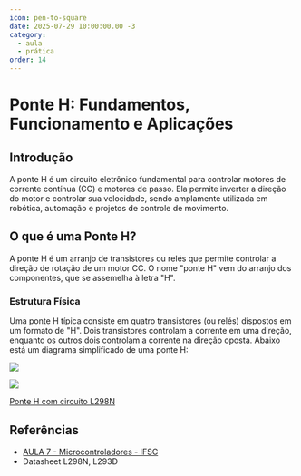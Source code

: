 ```yaml
---
icon: pen-to-square
date: 2025-07-29 10:00:00.00 -3
category:
  - aula
  - prática
order: 14
---
```


# Ponte H: Fundamentos, Funcionamento e Aplicações

## Introdução
A ponte H é um circuito eletrônico fundamental para controlar motores de corrente contínua (CC) e motores de passo. Ela permite inverter a direção do motor e controlar sua velocidade, sendo amplamente utilizada em robótica, automação e projetos de controle de movimento.
## O que é uma Ponte H?
A ponte H é um arranjo de transistores ou relés que permite controlar a direção de rotação de um motor CC. O nome "ponte H" vem do arranjo dos componentes, que se assemelha à letra "H".

### Estrutura Física

Uma ponte H típica consiste em quatro transistores (ou relés) dispostos em  um formato de "H". Dois transistores controlam a corrente em uma direção, enquanto os outros dois controlam a corrente na direção oposta. Abaixo está um diagrama simplificado de uma ponte H:

![](https://wiki.ifsc.edu.br/mediawiki/images/a/a7/MIC2PonteH-2.png)

![](https://wiki.ifsc.edu.br/mediawiki/images/b/b4/MIC2ponteH2.png)


[Ponte H com circuito L298N](https://www.tinkercad.com/things/28tQwP4wU7H-ponte-h)







## Referências
- [AULA 7 - Microcontroladores - IFSC](https://wiki.ifsc.edu.br/mediawiki/index.php/AULA_7_-_Microcontroladores_-_Eng)
- Datasheet L298N, L293D

